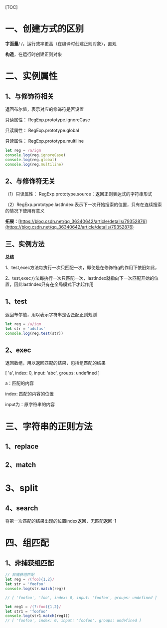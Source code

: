 [TOC]

# 一、创建方式的区别

**字面量**/ /，运行效率更高（在编译时创建正则对象），直观

**构造**，在运行时创建正则对象

# 二、实例属性

## 1、与修饰符相关

返回布尔值，表示对应的修饰符是否设置

只读属性： RegExp.prototype.ignoreCase 

只读属性： RegExp.prototype.global

只读属性： RegExp.prototype.multiline

```js
let reg = /a/igm
console.log(reg.ignoreCase)
console.log(reg.global)
console.log(reg.multiline)
```

## 2、与修饰符无关

（1）只读属性： RegExp.prototype.source：返回正则表达式的字符串形式

（2）RegExp.prototype.lastIndex:表示下一次开始搜索的位置，只有在连续搜索的情况下使用有意义

**拓展：**[https://blog.csdn.net/qq_36340642/article/details/79352876](https://blog.csdn.net/qq_36340642/article/details/79352876)

## 三、实例方法

**总结**

1、test,exec方法每执行一次只匹配一次，即使是在修饰符g的作用下依旧如此，

2、test,exec方法每执行一次只匹配一次，lastIndex就指向下一次匹配开始的位置，因此lastIndex只有在全局模式下才起作用

## 1、test

返回布尔值，用以表示字符串是否匹配正则规则

```js
let reg = /a/igm
let str = 'adsfas'
console.log(reg.test(str))
```

## 2、exec

返回数组，用以返回匹配的结果，包括组匹配的结果

[ 'a', index: 0, input: 'abc', groups: undefined ]

a：匹配的内容

index: 匹配的内容的位置

input为：原字符串的内容

# 三、字符串的正则方法

## 1、replace

## 2、match

# 3、split

## 4、search

将第一次匹配的结果出现的位置index返回，无匹配返回-1

# 四、组匹配

## 1、非捕获组匹配

```javascript
// 非捕获组匹配
let reg = /(foo){1,2}/
let str = 'foofoo'
console.log(str.match(reg))

// [ 'foofoo', 'foo', index: 0, input: 'foofoo', groups: undefined ]

let reg1 = /(?:foo){1,2}/
let str1 = 'foofoo'
console.log(str1.match(reg1))
// [ 'foofoo', index: 0, input: 'foofoo', groups: undefined ]
```

